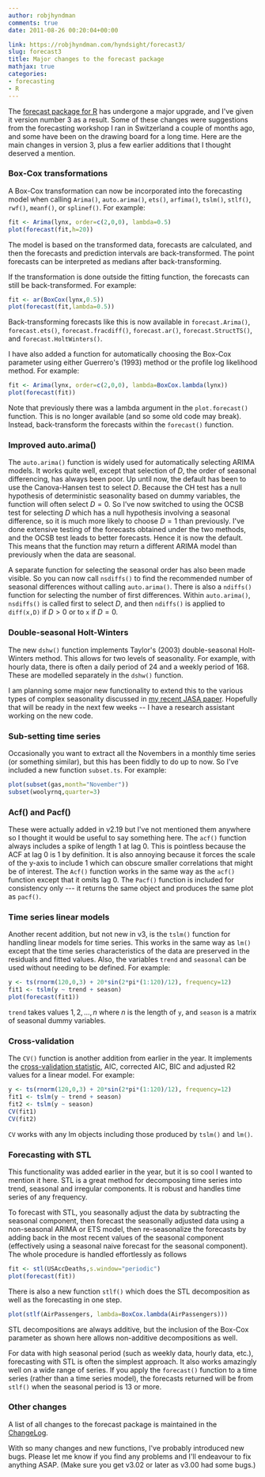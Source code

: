 ```yaml
---
author: robjhyndman
comments: true
date: 2011-08-26 00:20:04+00:00

link: https://robjhyndman.com/hyndsight/forecast3/
slug: forecast3
title: Major changes to the forecast package
mathjax: true
categories:
- forecasting
- R
---
```


The [forecast package for R](http://cran.r-project.org/web/packages/forecast/) has undergone a major upgrade, and I've given it version number 3 as a result. Some of these changes were suggestions from the forecasting workshop I ran in Switzerland a couple of months ago, and some have been on the drawing board for a long time. Here are the main changes in version 3, plus a few earlier additions that I thought deserved a mention.
<!-- more -->

### Box-Cox transformations

A Box-Cox transformation can now be incorporated into the forecasting model when calling `Arima()`, `auto.arima()`, `ets()`, `arfima()`, `tslm()`, `stlf()`, `rwf()`, `meanf()`, or `splinef()`. For example:

```r
fit <- Arima(lynx, order=c(2,0,0), lambda=0.5)
plot(forecast(fit,h=20))
```

The model is based on the transformed data, forecasts are calculated, and then the forecasts and prediction intervals are back-transformed. The point forecasts can be interpreted as medians after back-transforming.

If the transformation is done outside the fitting function, the forecasts can still be back-transformed. For example:

```r
fit <- ar(BoxCox(lynx,0.5))
plot(forecast(fit,lambda=0.5))
```

Back-transforming forecasts like this is now available in `forecast.Arima()`, `forecast.ets()`, `forecast.fracdiff()`, `forecast.ar()`, `forecast.StructTS()`, and `forecast.HoltWinters()`.

I have also added a function for automatically choosing the Box-Cox parameter using either Guerrero's (1993) method or the profile log likelihood method. For example:

```r
fit <- Arima(lynx, order=c(2,0,0), lambda=BoxCox.lambda(lynx))
plot(forecast(fit))
```

Note that previously there was a lambda argument in the `plot.forecast()` function. This is no longer available (and so some old code may break). Instead, back-transform the forecasts within the `forecast()` function.

### Improved auto.arima()

The `auto.arima()` function is widely used for automatically selecting ARIMA models. It works quite well, except that selection of $D$, the order of seasonal differencing, has always been poor. Up until now, the default has been to use the Canova-Hansen test to select $D$. Because the CH test has a null hypothesis of deterministic seasonality based on dummy variables, the function will often select $D=0$. So I've now switched to using the OCSB test for selecting $D$ which has a null hypothesis involving a seasonal difference, so it is much more likely to choose $D=1$ than previously. I've done extensive testing of the forecasts obtained under the two methods, and the OCSB test leads to better forecasts. Hence it is now the default. This means that the function may return a different ARIMA model than previously when the data are seasonal.

A separate function for selecting the seasonal order has also been made visible. So you can now call `nsdiffs()` to find the recommended number of seasonal differences without calling `auto.arima()`. There is also a `ndiffs()` function for selecting the number of first differences. Within `auto.arima()`, `nsdiffs()` is called first to select $D$, and then `ndiffs()` is applied to `diff(x,D)` if $D>0$ or to `x` if $D=0$.

### Double-seasonal Holt-Winters

The new `dshw()` function implements Taylor's (2003) double-seasonal Holt-Winters method. This allows for two levels of seasonality. For example, with hourly data, there is often a daily period of 24 and a weekly period of 168. These are modelled separately in the `dshw()` function.

I am planning some major new functionality to extend this to the various types of complex seasonality discussed in [my recent JASA paper](/publications/complex-seasonality/). Hopefully that will be ready in the next few weeks -- I have a research assistant working on the new code.

### Sub-setting time series

Occasionally you want to extract all the Novembers in a monthly time series (or something similar), but this has been fiddly to do up to now. So I've included a new function `subset.ts`. For example:

```r
plot(subset(gas,month="November"))
subset(woolyrnq,quarter=3)
```

### Acf() and Pacf()

These were actually added in v2.19 but I've not mentioned them anywhere so I thought it would be useful to say something here. The `acf()` function always includes a spike of length 1 at lag 0. This is pointless because the ACF at lag 0 is 1 by definition. It is also annoying because it forces the scale of the y-axis to include 1 which can obscure smaller correlations that might be of interest. The `Acf()` function works in the same way as the `acf()` function except that it omits lag 0. The `Pacf()` function is included for consistency only --- it returns the same object and produces the same plot as `pacf()`.

### Time series linear models

Another recent addition, but not new in v3, is the `tslm()` function for handling linear models for time series. This works in the same way as `lm()` except that the time series characteristics of the data are preserved in the residuals and fitted values. Also, the variables `trend` and `seasonal` can be used without needing to be defined. For example:

```r
y <- ts(rnorm(120,0,3) + 20*sin(2*pi*(1:120)/12), frequency=12)
fit1 <- tslm(y ~ trend + season)
plot(forecast(fit1))
```

`trend` takes values $1,2,\dots,n$ where $n$ is the length of `y`, and `season` is a matrix of seasonal dummy variables.

### Cross-validation

The `CV()` function is another addition from earlier in the year. It implements the [cross-validation statistic](https://robjhyndman.com/hyndsight/crossvalidation/), AIC, corrected AIC, BIC and adjusted R2 values for a linear model. For example:

```r
y <- ts(rnorm(120,0,3) + 20*sin(2*pi*(1:120)/12), frequency=12)
fit1 <- tslm(y ~ trend + season)
fit2 <- tslm(y ~ season)
CV(fit1)
CV(fit2)
```

`CV` works with any lm objects including those produced by `tslm()` and `lm()`.

### Forecasting with STL

This functionality was added earlier in the year, but it is so cool I wanted to mention it here. STL is a great method for decomposing time series into trend, seasonal and irregular components. It is robust and handles time series of any frequency.

To forecast with STL, you seasonally adjust the data by subtracting the seasonal component, then forecast the seasonally adjusted data using a non-seasonal ARIMA or ETS model, then re-seasonalize the forecasts by adding back in the most recent values of the seasonal component (effectively using a seasonal naive forecast for the seasonal component). The whole procedure is handled effortlessly as follows

```r
fit <- stl(USAccDeaths,s.window="periodic")
plot(forecast(fit))
```

There is also a new function `stlf()` which does the STL decomposition as well as the forecasting in one step.

```r
plot(stlf(AirPassengers, lambda=BoxCox.lambda(AirPassengers)))
```

STL decompositions are always additive, but the inclusion of the Box-Cox parameter as shown here allows non-additive decompositions as well.

For data with high seasonal period (such as weekly data, hourly data, etc.), forecasting with STL is often the simplest approach. It also works amazingly well on a wide range of series. If you apply the `forecast()` function to a time series (rather than a time series model), the forecasts returned will be from `stlf()` when the seasonal period is 13 or more.

### Other changes

A list of all changes to the forecast package is maintained in the [ChangeLog](pkg.robjhyndman.com/forecast/news/).

With so many changes and new functions, I've probably introduced new bugs. Please let me know if you find any problems and I'll endeavour to fix anything ASAP. (Make sure you get v3.02 or later as v3.00 had some bugs.)
